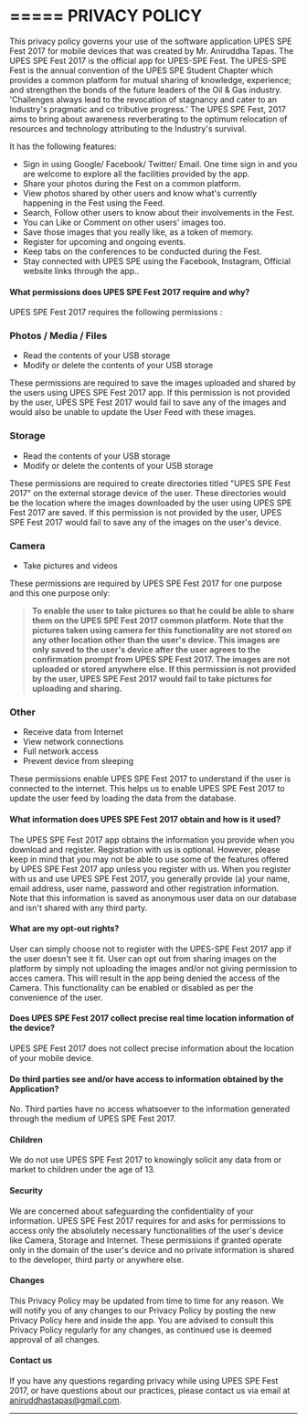 =====
PRIVACY POLICY
=====


This privacy policy governs your use of the software application UPES SPE Fest 2017 for mobile devices that was created by Mr. Aniruddha Tapas. The UPES SPE Fest 2017 is the official app for UPES-SPE Fest. The UPES-SPE Fest is the annual convention of the UPES SPE Student Chapter which provides a common platform for mutual sharing of knowledge, experience; and strengthen the bonds of the future leaders of the Oil & Gas industry. 'Challenges always lead to the revocation of stagnancy and cater to an Industry's pragmatic and co tributive progress.' The UPES SPE Fest, 2017 aims to bring about awareness reverberating to the optimum relocation of resources and technology attributing to the Industry's survival.

It has the following features:

* Sign in using Google/ Facebook/ Twitter/ Email. One time sign in and you are welcome to explore all the facilities provided by the app.  
* Share your photos during the Fest on a common platform.
* View photos shared by other users and know what's currently happening in the Fest using the Feed.
* Search, Follow other users to know about their involvements in the Fest. 
* You can Like or Comment on other users' images too.
* Save those images that you really like, as a token of memory.
* Register for upcoming and ongoing events.
* Keep tabs on the conferences to be conducted during the Fest.
* Stay connected with UPES SPE using the Facebook, Instagram, Official website links through the app..  

#### What permissions does UPES SPE Fest 2017 require and why?
UPES SPE Fest 2017 requires the following permissions :

### Photos / Media / Files
*	Read the contents of your USB storage
*	Modify or delete the contents of your USB storage

These permissions are required to save the images uploaded and shared by the users using UPES SPE Fest 2017 app. If this permission is not provided by the user, UPES SPE Fest 2017 would fail to save any of the images and would also be unable to update the User Feed with these images.

### Storage
*	Read the contents of your USB storage
*	Modify or delete the contents of your USB storage

These permissions are required to create directories titled "UPES SPE Fest 2017" on the external storage device of the user. These directories would be the location where the images downloaded by the user using UPES SPE Fest 2017 are saved. If this permission is not provided by the user, UPES SPE Fest 2017 would fail to save any of the images on the user's device.

### Camera
*	Take pictures and videos

These permissions are required by UPES SPE Fest 2017 for one purpose and this one purpose only: 

> **To enable the user to take pictures so that he could be able to share them on the UPES SPE Fest 2017 common platform. Note that the pictures taken using camera for this functionality are not stored on any other location other than the user's device. This images are only saved to the user's device after the user agrees to the confirmation prompt from UPES SPE Fest 2017. The images are not uploaded or stored anywhere else.  If this permission is not provided by the user, UPES SPE Fest 2017 would fail to take pictures for uploading and sharing.**

### Other 
*	Receive data from Internet
*	View network connections
*	Full network access
*	Prevent device from sleeping

These permissions enable UPES SPE Fest 2017 to understand if the user is connected to the internet. This helps us to enable UPES SPE Fest 2017 to update the user feed by loading the data from the database. 

#### What information does UPES SPE Fest 2017 obtain and how is it used?
The UPES SPE Fest 2017 app obtains the information you provide when you download and register. Registration with us is optional. However, please keep in mind that you may not be able to use some of the features offered by UPES SPE Fest 2017 app unless you register with us. When you register with us and use UPES SPE Fest 2017, you generally provide (a) your name, email address, user name, password and other registration information. Note that this information is saved as anonymous user data on our database and isn't shared with any third party. 

#### What are my opt-out rights?
User can simply choose not to register with the UPES-SPE Fest 2017 app if the user doesn't see it fit. User can opt out from sharing images on the platform by simply not uploading the images and/or not giving permission to acces camera. This will result in the app being denied the access of the Camera. This functionality can be enabled or disabled as per the convenience of the user.

#### Does UPES SPE Fest 2017 collect precise real time location information of the device?
UPES SPE Fest 2017 does not collect precise information about the location of your mobile device. 

#### Do third parties see and/or have access to information obtained by the Application?
No. Third parties have no access whatsoever to the information generated through the medium of UPES SPE Fest 2017.

#### Children 
We do not use UPES SPE Fest 2017 to knowingly solicit any data from or market to children under the age of 13. 

#### Security
We are concerned about safeguarding the confidentiality of your information. UPES SPE Fest 2017 requires for and asks for permissions to access only the absolutely necessary functionalities of the user's device like Camera, Storage and Internet.  These permissions if granted operate only in the domain of the user's device and no private information is shared to the developer, third party or anywhere else. 

#### Changes
This Privacy Policy may be updated from time to time for any reason. We will notify you of any changes to our Privacy Policy by posting the new Privacy Policy here and inside the app. You are advised to consult this Privacy Policy regularly for any changes, as continued use is deemed approval of all changes.

#### Contact us
If you have any questions regarding privacy while using UPES SPE Fest 2017, or have questions about our practices, please contact us via email at <a href="mailto:aniruddhastapas@gmail.com">aniruddhastapas@gmail.com</a>.

<hr>
